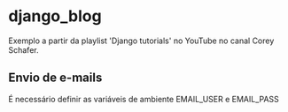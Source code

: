 # django_blog
Exemplo a partir da playlist 'Django tutorials' no YouTube no canal Corey Schafer.

## Envio de e-mails
É necessário definir as variáveis de ambiente EMAIL_USER e EMAIL_PASS
